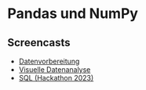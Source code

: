 # Pandas und NumPy

## Screencasts

- [Datenvorbereitung](https://youtu.be/hzzaP_hVwns)
- [Visuelle Datenanalyse](https://youtu.be/8DXgBc-TCbM)
- [SQL (Hackathon 2023)](https://youtu.be/t8Epkrat2WI)
